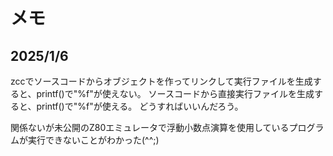 # メモ

## 2025/1/6
zccでソースコードからオブジェクトを作ってリンクして実行ファイルを生成すると、printf()で"%f"が使えない。
ソースコードから直接実行ファイルを生成すると、printf()で"%f"が使える。
どうすればいいんだろう。

関係ないが未公開のZ80エミュレータで浮動小数点演算を使用しているプログラムが実行できないことがわかった(^^;)